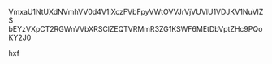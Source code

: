 VmxaU1NtUXdNVmhVV0d4V1lXczFVbFpyVWtOVVJrVjVUVlU1VDJKV1NuVlZS
bEYzVXpCT2RGWnVVbXRSClZEQTVRMmR3ZG1KSWF6MEtDbVptZHc9PQoKY2J0

hxf